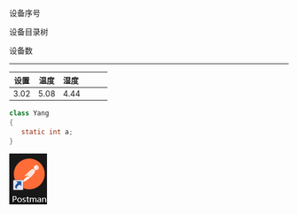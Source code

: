设备序号

设备目录树

设备数

---

| 设置   | 温度   | 湿度   |     |     |     |
|:----:|:----:|:---- | --- | --- | --- |
| 3.02 | 5.08 | 4.44 |     |     |     |

```java
class Yang 
{
   static int a;
}
```

<body>
<div>

</div>
</body>

![](../../../satic/images/2024-08-24-08-44-53-image.png)
